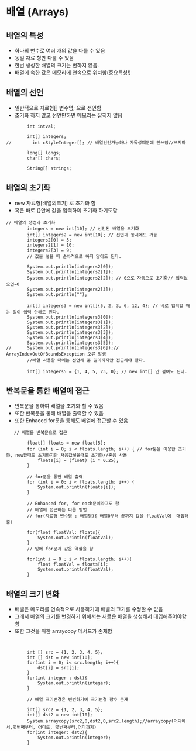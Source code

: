 # 배열 (Arrays)

## 배열의 특성

- 하나의 변수로 여러 개의 값을 다룰 수 있음
- 동일 자료 형만 다룰 수 있음
- 한번 생성한 배열의 크기는 변하지 않음.
- 배열에 속한 값은 메모리에 연속으로 위치함(중요특성!)

## 배열의 선언

- 일반적으로 자료형[] 변수명; 으로 선언함
- 초기화 하지 않고 선언만하면 메모리는 잡히지 않음

```
        int intval;

        int[] integers;
//        int cStyleInteger[]; // 배열선언가능하나 가독성때문에 안쓰임//쓰지마

        long[] longs;
        char[] chars;

        String[] strings;

```

## 배열의 초기화

- new 자료형[배열의크기] 로 초기화 함
- 혹은 바로 {}안에 값을 입력하여 초기화 하기도함
```
// 배열의 생성과 초기화
        integers = new int[10]; // 선언된 배열을 초기화
        int[] integers2 = new int[10]; // 선언과 동시에도 가능
        integers2[0] = 5;
        integers2[1] = 10;
        integers2[3] = 9;
        // 값을 넣을 때 순차적으로 하지 않아도 된다.

        System.out.println(integers2[0]);
        System.out.println(integers2[1]);
        System.out.println(integers2[2]); // 0으로 자동으로 초기화// 입력없으면=0
        System.out.println(integers2[3]);
        System.out.println("");

        int[] integers3 = new int[]{5, 2, 3, 6, 12, 4}; // 바로 입력할 때는 길이 입력 안해도 된다.
        System.out.println(integers3[0]);
        System.out.println(integers3[1]);
        System.out.println(integers3[2]);
        System.out.println(integers3[3]);
        System.out.println(integers3[4]);
        System.out.println(integers3[5]);
//      System.out.println(integers3[6]);// ArrayIndexOutOfBoundsException 오류 발생
        //배열 사용할 때에는 선언해 준 길이까지만 접근해야 한다.

        int[] integers5 = {1, 4, 5, 23, 0}; // new int[] 안 붙여도 된다.
```

## 반복문을 통한 배열에 접근

- 반복문을 통하여 배열을 초기화 할 수 있음
- 또한 반복문을 통해 배열을 출력할 수 있음
- 또한 Enhaced for문을 통해도 배열에 접근할 수 있음


```
   // 배열을 반복문으로 접근

        float[] floats = new float[5];
        for (int i = 0; i < floats.length; i++) { // for문을 이용한 초기화, new할때도 초기화지만 처음값넣을때도 초기화//혼용 사용
            floats[i] = (float) (i * 0.25);
        }
        
        // for문을 통한 배열 출력
        for (int i = 0; i < floats.length; i++) {
            System.out.println(floats[i]);
        }

        // Enhanced for, for each문이라고도 함
        // 배열에 접근하는 다른 방법
        // for(자료형 변수명 : 배열명){ 배열0부터 끝까지 값을 floatVal에  대입해줌)

        for(float floatVal: floats){
            System.out.println(floatVal);
        }
        // 밑에 for문과 같은 역할을 함
        
        for(int i = 0 ; i < floats.length; i++){
            float floatVal = floats[i];
            System.out.println(floatVal);
        }
```

## 배열의 크기 변화
- 배열은 메모리를 연속적으로 사용하기에 배열의 크기를 수정할 수 없음
- 그래서 배열의 크기를 변경하기 위해서는 새로운 배열을 생성해서 대입해주어야함 함
- 또한 그것을 위한 arraycopy 메서드가 존재함

```
 

        int [] src = {1, 2, 3, 4, 5};
        int [] dst = new int[10];
        for(int i = 0; i< src.length; i++){
            dst[i] = src[i];
        }
        for(int integer : dst){
            System.out.println(integer);
        }

        // 배열 크기변경은 빈번하기에 크기변경 함수 존재

        int[] src2 = {1, 2, 3, 4, 5};
        int[] dst2 = new int[10];
        System.arraycopy(src2,0,dst2,0,src2.length);//arraycopy(어디에서,몇번째부터, 어디로, 몇번째부터,어디까지)
        for(int integer: dst2){
            System.out.println(integer);
        }
```